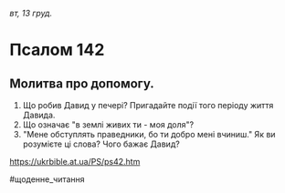 
_вт, 13 груд._

# Псалом 142

## Молитва про допомогу.
1. Що робив Давид у печері? Пригадайте події того періоду життя Давида.
2. Що означає "в землі живих ти - моя доля"?
3. "Мене обступлять праведники, бо ти добро мені вчиниш." Як ви розумієте ці слова? Чого бажає Давид?

https://ukrbible.at.ua/PS/ps42.htm

#щоденне_читання
